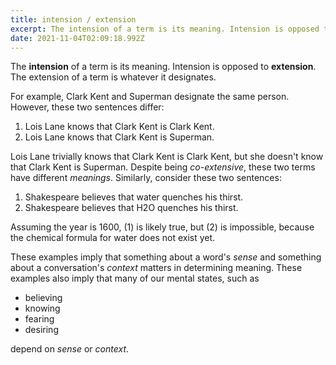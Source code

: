 ```yaml
---
title: intension / extension
excerpt: The intension of a term is its meaning. Intension is opposed to extension
date: 2021-11-04T02:09:18.992Z
---
```

The **intension** of a term is its meaning. Intension is opposed to **extension**. The extension of a term is whatever it designates.

For example, Clark Kent and Superman designate the same person. However, these two sentences differ:

1. Lois Lane knows that Clark Kent is Clark Kent.
2. Lois Lane knows that Clark Kent is Superman.

Lois Lane trivially knows that Clark Kent is Clark Kent, but she doesn't know that Clark Kent is Superman. Despite being *co-extensive*, these two terms have different *meanings*. Similarly, consider these two sentences:

1. Shakespeare believes that water quenches his thirst.
2. Shakespeare believes that H2O quenches his thirst.

Assuming the year is 1600, (1) is likely true, but (2) is impossible, because the chemical formula for water does not exist yet.

These examples imply that something about a word's *sense* and something about a conversation's *context* matters in determining meaning. These examples also imply that many of our mental states, such as

* believing
* knowing
* fearing
* desiring

depend on *sense* or *context*.
